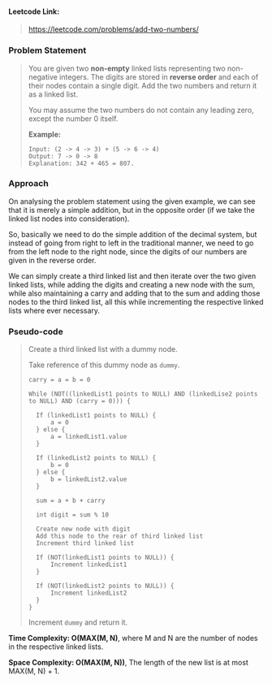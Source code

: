 #### Leetcode Link: 

> https://leetcode.com/problems/add-two-numbers/

### Problem Statement

> You are given two **non-empty** linked lists representing two non-negative integers. The digits are stored in **reverse order** and each of their nodes contain a single digit. Add the two numbers and return it as a linked list.
>
> You may assume the two numbers do not contain any leading zero, except the number 0 itself.
>
> **Example:**
>
> ```
>Input: (2 -> 4 -> 3) + (5 -> 6 -> 4)
> Output: 7 -> 0 -> 8
> Explanation: 342 + 465 = 807.
> ```

### Approach

On analysing the problem statement using the given example, we can see that it is merely a simple addition, but in the opposite order (if we take the linked list nodes into consideration). 

So, basically we need to do the simple addition of the decimal system, but instead of going from right to left in the traditional manner, we need to go from the left node to the right node, since the digits of our numbers are given in the reverse order.

We can simply create a third linked list and then iterate over the two given linked lists, while adding the digits and creating a new node with the sum, while also maintaining a carry and adding that to the sum and adding those nodes to the third linked list, all this while incrementing the respective linked lists where ever necessary.

### Pseudo-code

> Create a third linked list with a dummy node.
>
> Take reference of this dummy node as `dummy`.
>
> ```
> carry = a = b = 0
> 
> While (NOT((linkedList1 points to NULL) AND (linkedLise2 points to NULL) AND (carry = 0))) {
> 
> 	If (linkedList1 points to NULL) {
> 		a = 0
> 	} else {
> 		a = linkedList1.value
> 	}
> 	
> 	If (linkedList2 points to NULL) {
> 		b = 0
> 	} else {
> 		b = linkedList2.value
> 	}
> 	
> 	sum = a + b + carry
> 	
> 	int digit = sum % 10
> 	
> 	Create new node with digit
> 	Add this node to the rear of third linked list
> 	Increment third linked list
> 	
> 	If (NOT(linkedList1 points to NULL)) {
> 		Increment linkedList1
> 	}
> 	
> 	If (NOT(linkedList2 points to NULL)) {
> 		Increment linkedList2
> 	}
> }
> ```
>
> Increment `dummy` and return it.



**Time Complexity: O(MAX(M, N)**, where M and N are the number of nodes in the respective linked lists.

**Space Complexity: O(MAX(M, N))**, The length of the new list is at most MAX(M, N) + 1.